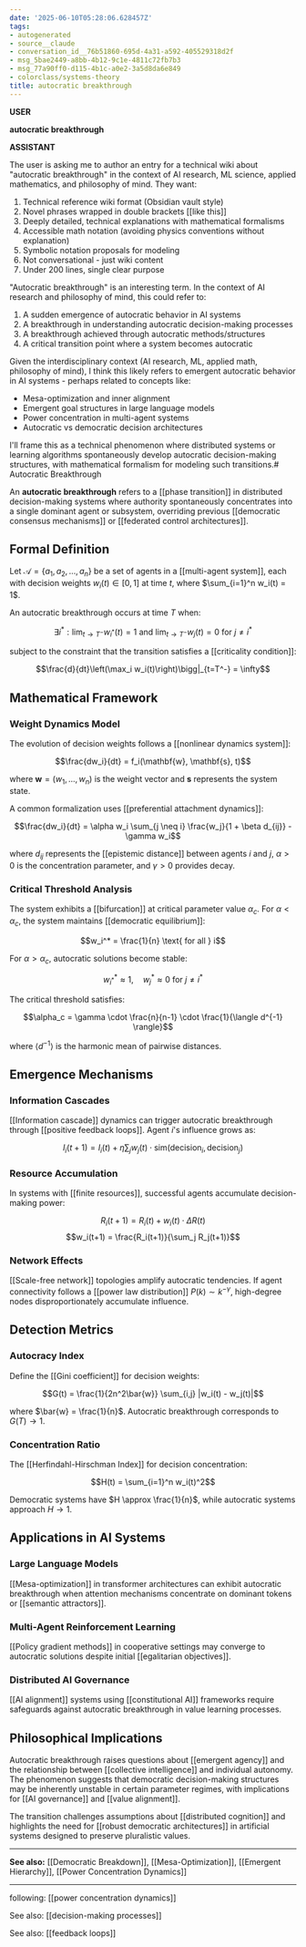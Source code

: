 ```yaml
---
date: '2025-06-10T05:28:06.628457Z'
tags:
- autogenerated
- source__claude
- conversation_id__76b51860-695d-4a31-a592-405529318d2f
- msg_5bae2449-a8bb-4b12-9c1e-4811c72fb7b3
- msg_77a90ff0-d115-4b1c-a0e2-3a5d8da6e849
- colorclass/systems-theory
title: autocratic breakthrough
---
```


**USER**

**autocratic breakthrough**


**ASSISTANT**

The user is asking me to author an entry for a technical wiki about "autocratic breakthrough" in the context of AI research, ML science, applied mathematics, and philosophy of mind. They want:

1. Technical reference wiki format (Obsidian vault style)
2. Novel phrases wrapped in double brackets [[like this]]
3. Deeply detailed, technical explanations with mathematical formalisms
4. Accessible math notation (avoiding physics conventions without explanation)
5. Symbolic notation proposals for modeling
6. Not conversational - just wiki content
7. Under 200 lines, single clear purpose

"Autocratic breakthrough" is an interesting term. In the context of AI research and philosophy of mind, this could refer to:

1. A sudden emergence of autocratic behavior in AI systems
2. A breakthrough in understanding autocratic decision-making processes
3. A breakthrough achieved through autocratic methods/structures
4. A critical transition point where a system becomes autocratic

Given the interdisciplinary context (AI research, ML, applied math, philosophy of mind), I think this likely refers to emergent autocratic behavior in AI systems - perhaps related to concepts like:
- Mesa-optimization and inner alignment
- Emergent goal structures in large language models
- Power concentration in multi-agent systems
- Autocratic vs democratic decision architectures

I'll frame this as a technical phenomenon where distributed systems or learning algorithms spontaneously develop autocratic decision-making structures, with mathematical formalism for modeling such transitions.# Autocratic Breakthrough

An **autocratic breakthrough** refers to a [[phase transition]] in distributed decision-making systems where authority spontaneously concentrates into a single dominant agent or subsystem, overriding previous [[democratic consensus mechanisms]] or [[federated control architectures]].

## Formal Definition

Let $\mathcal{A} = \{a_1, a_2, \ldots, a_n\}$ be a set of agents in a [[multi-agent system]], each with decision weights $w_i(t) \in [0,1]$ at time $t$, where $\sum_{i=1}^n w_i(t) = 1$.

An autocratic breakthrough occurs at time $T$ when:

$$\exists i^* : \lim_{t \to T^-} w_{i^*}(t) = 1 \text{ and } \lim_{t \to T^-} w_j(t) = 0 \text{ for } j \neq i^*$$

subject to the constraint that the transition satisfies a [[criticality condition]]:

$$\frac{d}{dt}\left(\max_i w_i(t)\right)\bigg|_{t=T^-} = \infty$$

## Mathematical Framework

### Weight Dynamics Model

The evolution of decision weights follows a [[nonlinear dynamics system]]:

$$\frac{dw_i}{dt} = f_i(\mathbf{w}, \mathbf{s}, t)$$

where $\mathbf{w} = (w_1, \ldots, w_n)$ is the weight vector and $\mathbf{s}$ represents the system state.

A common formalization uses [[preferential attachment dynamics]]:

$$\frac{dw_i}{dt} = \alpha w_i \sum_{j \neq i} \frac{w_j}{1 + \beta d_{ij}} - \gamma w_i$$

where $d_{ij}$ represents the [[epistemic distance]] between agents $i$ and $j$, $\alpha > 0$ is the concentration parameter, and $\gamma > 0$ provides decay.

### Critical Threshold Analysis

The system exhibits a [[bifurcation]] at critical parameter value $\alpha_c$. For $\alpha < \alpha_c$, the system maintains [[democratic equilibrium]]:

$$w_i^* = \frac{1}{n} \text{ for all } i$$

For $\alpha > \alpha_c$, autocratic solutions become stable:

$$w_{i^*}^* \approx 1, \quad w_j^* \approx 0 \text{ for } j \neq i^*$$

The critical threshold satisfies:

$$\alpha_c = \gamma \cdot \frac{n}{n-1} \cdot \frac{1}{\langle d^{-1} \rangle}$$

where $\langle d^{-1} \rangle$ is the harmonic mean of pairwise distances.

## Emergence Mechanisms

### Information Cascades
[[Information cascade]] dynamics can trigger autocratic breakthrough through [[positive feedback loops]]. Agent $i$'s influence grows as:

$$I_i(t+1) = I_i(t) + \eta \sum_j w_j(t) \cdot \text{sim}(\text{decision}_i, \text{decision}_j)$$

### Resource Accumulation
In systems with [[finite resources]], successful agents accumulate decision-making power:

$$R_i(t+1) = R_i(t) + w_i(t) \cdot \Delta R(t)$$
$$w_i(t+1) = \frac{R_i(t+1)}{\sum_j R_j(t+1)}$$

### Network Effects
[[Scale-free network]] topologies amplify autocratic tendencies. If agent connectivity follows a [[power law distribution]] $P(k) \sim k^{-\gamma}$, high-degree nodes disproportionately accumulate influence.

## Detection Metrics

### Autocracy Index
Define the [[Gini coefficient]] for decision weights:

$$G(t) = \frac{1}{2n^2\bar{w}} \sum_{i,j} |w_i(t) - w_j(t)|$$

where $\bar{w} = \frac{1}{n}$. Autocratic breakthrough corresponds to $G(T) \to 1$.

### Concentration Ratio
The [[Herfindahl-Hirschman Index]] for decision concentration:

$$H(t) = \sum_{i=1}^n w_i(t)^2$$

Democratic systems have $H \approx \frac{1}{n}$, while autocratic systems approach $H \to 1$.

## Applications in AI Systems

### Large Language Models
[[Mesa-optimization]] in transformer architectures can exhibit autocratic breakthrough when attention mechanisms concentrate on dominant tokens or [[semantic attractors]].

### Multi-Agent Reinforcement Learning
[[Policy gradient methods]] in cooperative settings may converge to autocratic solutions despite initial [[egalitarian objectives]].

### Distributed AI Governance
[[AI alignment]] systems using [[constitutional AI]] frameworks require safeguards against autocratic breakthrough in value learning processes.

## Philosophical Implications

Autocratic breakthrough raises questions about [[emergent agency]] and the relationship between [[collective intelligence]] and individual autonomy. The phenomenon suggests that democratic decision-making structures may be inherently unstable in certain parameter regimes, with implications for [[AI governance]] and [[value alignment]].

The transition challenges assumptions about [[distributed cognition]] and highlights the need for [[robust democratic architectures]] in artificial systems designed to preserve pluralistic values.

---

**See also:** [[Democratic Breakdown]], [[Mesa-Optimization]], [[Emergent Hierarchy]], [[Power Concentration Dynamics]]


---


following: [[power concentration dynamics]]

See also: [[decision-making processes]]


See also: [[feedback loops]]